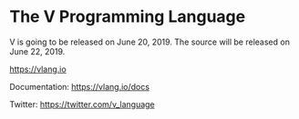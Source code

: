 # The V Programming Language

V is going to be released on June 20, 2019. The source will be released on June 22, 2019. 

https://vlang.io

Documentation: https://vlang.io/docs

Twitter: https://twitter.com/v_language

